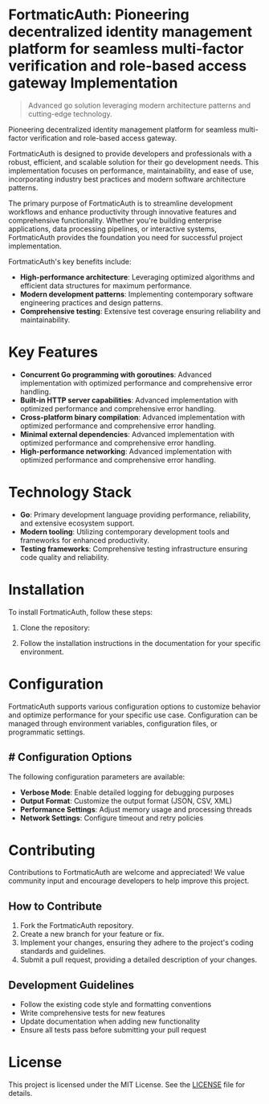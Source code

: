 <!-- fallback_FortmaticAuth_20250803032843_65494 -->

# FortmaticAuth: Pioneering decentralized identity management platform for seamless multi-factor verification and role-based access gateway Implementation
> Advanced go solution leveraging modern architecture patterns and cutting-edge technology.

Pioneering decentralized identity management platform for seamless multi-factor verification and role-based access gateway.

FortmaticAuth is designed to provide developers and professionals with a robust, efficient, and scalable solution for their go development needs. This implementation focuses on performance, maintainability, and ease of use, incorporating industry best practices and modern software architecture patterns.

The primary purpose of FortmaticAuth is to streamline development workflows and enhance productivity through innovative features and comprehensive functionality. Whether you're building enterprise applications, data processing pipelines, or interactive systems, FortmaticAuth provides the foundation you need for successful project implementation.

FortmaticAuth's key benefits include:

* **High-performance architecture**: Leveraging optimized algorithms and efficient data structures for maximum performance.
* **Modern development patterns**: Implementing contemporary software engineering practices and design patterns.
* **Comprehensive testing**: Extensive test coverage ensuring reliability and maintainability.

# Key Features

* **Concurrent Go programming with goroutines**: Advanced implementation with optimized performance and comprehensive error handling.
* **Built-in HTTP server capabilities**: Advanced implementation with optimized performance and comprehensive error handling.
* **Cross-platform binary compilation**: Advanced implementation with optimized performance and comprehensive error handling.
* **Minimal external dependencies**: Advanced implementation with optimized performance and comprehensive error handling.
* **High-performance networking**: Advanced implementation with optimized performance and comprehensive error handling.

# Technology Stack

* **Go**: Primary development language providing performance, reliability, and extensive ecosystem support.
* **Modern tooling**: Utilizing contemporary development tools and frameworks for enhanced productivity.
* **Testing frameworks**: Comprehensive testing infrastructure ensuring code quality and reliability.

# Installation

To install FortmaticAuth, follow these steps:

1. Clone the repository:


2. Follow the installation instructions in the documentation for your specific environment.

# Configuration

FortmaticAuth supports various configuration options to customize behavior and optimize performance for your specific use case. Configuration can be managed through environment variables, configuration files, or programmatic settings.

## # Configuration Options

The following configuration parameters are available:

* **Verbose Mode**: Enable detailed logging for debugging purposes
* **Output Format**: Customize the output format (JSON, CSV, XML)
* **Performance Settings**: Adjust memory usage and processing threads
* **Network Settings**: Configure timeout and retry policies

# Contributing

Contributions to FortmaticAuth are welcome and appreciated! We value community input and encourage developers to help improve this project.

##  How to Contribute

1. Fork the FortmaticAuth repository.
2. Create a new branch for your feature or fix.
3. Implement your changes, ensuring they adhere to the project's coding standards and guidelines.
4. Submit a pull request, providing a detailed description of your changes.

##  Development Guidelines

* Follow the existing code style and formatting conventions
* Write comprehensive tests for new features
* Update documentation when adding new functionality
* Ensure all tests pass before submitting your pull request

# License

This project is licensed under the MIT License. See the [LICENSE](https://github.com/gary111868/FortmaticAuth/blob/main/LICENSE) file for details.

